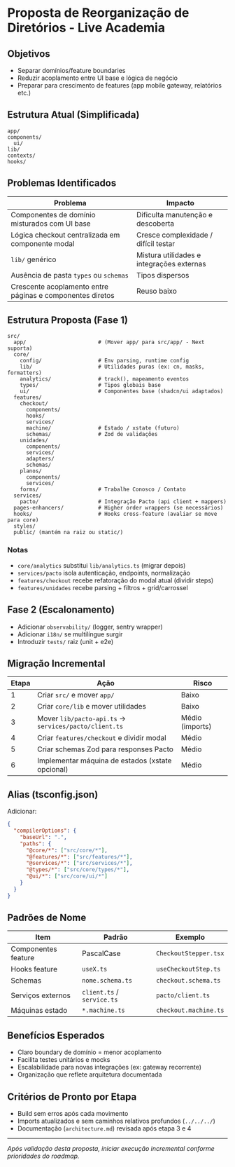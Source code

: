 # Proposta de Reorganização de Diretórios - Live Academia

## Objetivos
- Separar domínios/feature boundaries
- Reduzir acoplamento entre UI base e lógica de negócio
- Preparar para crescimento de features (app mobile gateway, relatórios etc.)

## Estrutura Atual (Simplificada)
```
app/
components/
  ui/
lib/
contexts/
hooks/
```

## Problemas Identificados
| Problema | Impacto |
|----------|---------|
| Componentes de domínio misturados com UI base | Dificulta manutenção e descoberta |
| Lógica checkout centralizada em componente modal | Cresce complexidade / difícil testar |
| `lib/` genérico | Mistura utilidades e integrações externas |
| Ausência de pasta `types` ou `schemas` | Tipos dispersos |
| Crescente acoplamento entre páginas e componentes diretos | Reuso baixo |

## Estrutura Proposta (Fase 1)
```
src/
  app/                       # (Mover app/ para src/app/ - Next suporta)
  core/
    config/                  # Env parsing, runtime config
    lib/                     # Utilidades puras (ex: cn, masks, formatters)
    analytics/               # track(), mapeamento eventos
    types/                   # Tipos globais base
    ui/                      # Componentes base (shadcn/ui adaptados)
  features/
    checkout/
      components/
      hooks/
      services/
      machine/               # Estado / xstate (futuro)
      schemas/               # Zod de validações
    unidades/
      components/
      services/
      adapters/
      schemas/
    planos/
      components/
      services/
    forms/                   # Trabalhe Conosco / Contato
  services/
    pacto/                   # Integração Pacto (api client + mappers)
  pages-enhancers/           # Higher order wrappers (se necessários)
  hooks/                     # Hooks cross-feature (avaliar se move para core)
  styles/
  public/ (mantém na raiz ou static/)
```

### Notas
- `core/analytics` substitui `lib/analytics.ts` (migrar depois)
- `services/pacto` isola autenticação, endpoints, normalização
- `features/checkout` recebe refatoração do modal atual (dividir steps)
- `features/unidades` recebe parsing + filtros + grid/carrossel

## Fase 2 (Escalonamento)
- Adicionar `observability/` (logger, sentry wrapper)
- Adicionar `i18n/` se multilíngue surgir
- Introduzir `tests/` raiz (unit + e2e)

## Migração Incremental
| Etapa | Ação | Risco |
|-------|------|-------|
| 1 | Criar `src/` e mover `app/` | Baixo |
| 2 | Criar `core/lib` e mover utilidades | Baixo |
| 3 | Mover `lib/pacto-api.ts` → `services/pacto/client.ts` | Médio (imports) |
| 4 | Criar `features/checkout` e dividir modal | Médio |
| 5 | Criar schemas Zod para responses Pacto | Médio |
| 6 | Implementar máquina de estados (xstate opcional) | Médio |

## Alias (tsconfig.json)
Adicionar:
```json
{
  "compilerOptions": {
    "baseUrl": ".",
    "paths": {
      "@core/*": ["src/core/*"],
      "@features/*": ["src/features/*"],
      "@services/*": ["src/services/*"],
      "@types/*": ["src/core/types/*"],
      "@ui/*": ["src/core/ui/*"]
    }
  }
}
```

## Padrões de Nome
| Item | Padrão | Exemplo |
|------|--------|---------|
| Componentes feature | PascalCase | `CheckoutStepper.tsx` |
| Hooks feature | `useX.ts` | `useCheckoutStep.ts` |
| Schemas | `nome.schema.ts` | `checkout.schema.ts` |
| Serviços externos | `client.ts` / `service.ts` | `pacto/client.ts` |
| Máquinas estado | `*.machine.ts` | `checkout.machine.ts` |

## Benefícios Esperados
- Claro boundary de domínio = menor acoplamento
- Facilita testes unitários e mocks
- Escalabilidade para novas integrações (ex: gateway recorrente)
- Organização que reflete arquitetura documentada

## Critérios de Pronto por Etapa
- Build sem erros após cada movimento
- Imports atualizados e sem caminhos relativos profundos (`../../../`)
- Documentação (`architecture.md`) revisada após etapa 3 e 4

---
_Após validação desta proposta, iniciar execução incremental conforme prioridades do roadmap._
